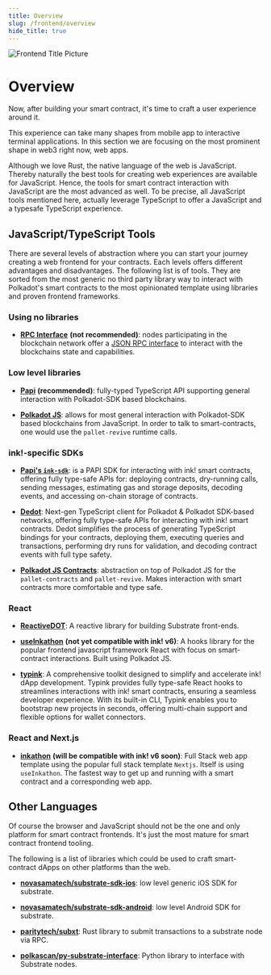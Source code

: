 ```yaml
---
title: Overview
slug: /frontend/overview
hide_title: true
---
```


![Frontend Title Picture](/img/title/frontend.svg)

# Overview

Now, after building your smart contract, it's time to craft a user experience around it.

This experience can take many shapes from mobile app to interactive terminal applications. In this section we are focusing on the most prominent shape in web3 right now, web apps.

Although we love Rust, the native language of the web is JavaScript. Thereby naturally the best tools for creating web experiences are available for JavaScript. Hence, the tools for smart contract interaction with JavaScript are the most advanced as well. To be precise, all JavaScript tools mentioned here, actually leverage TypeScript to offer a JavaScript and a typesafe TypeScript experience.

## JavaScript/TypeScript Tools

There are several levels of abstraction where you can start your journey creating a web frontend for your contracts. Each levels offers different advantages and disadvantages. The following list is of tools. They are sorted from the most generic no third party library way to interact with Polkadot's smart contracts to the most opinionated template using libraries and proven frontend frameworks.

### Using no libraries

- **[RPC Interface](https://wiki.polkadot.network/docs/build-node-interaction)** **(not recommended)**: nodes participating in the blockchain network offer a [JSON RPC interface](https://www.jsonrpc.org/) to interact with the blockchains state and capabilities.

### Low level libraries

- **[Papi](https://papi.how/getting-started)** **(recommended)**: fully-typed TypeScript API supporting general interaction with Polkadot-SDK based blockchains.

- **[Polkadot JS](https://polkadot.js.org/docs/api)**: allows for most general interaction with Polkadot-SDK based blockchains from JavaScript. In order to talk to smart-contracts, one would use the `pallet-revive` runtime calls.

### ink!-specific SDKs

- **[Papi's `ink-sdk`](https://papi.how/sdks/ink-sdk)**: is a PAPI SDK for interacting with ink! smart contracts, offering fully type-safe APIs for: deploying contracts, dry-running calls, sending messages, estimating gas and storage deposits, decoding events, and accessing on-chain storage of contracts.

- **[Dedot](https://docs.dedot.dev/ink-smart-contracts/intro)**: Next-gen TypeScript client for Polkadot & Polkadot SDK-based networks, offering fully type-safe APIs for interacting with ink! smart contracts. Dedot simplifies the process of generating TypeScript bindings for your contracts, deploying them, executing queries and transactions, performing dry runs for validation, and decoding contract events with full type safety.

- **[Polkadot JS Contracts](https://polkadot.js.org/docs/api-contract)**: abstraction on top of Polkadot JS for the `pallet-contracts` and `pallet-revive`. Makes interaction with smart contracts more comfortable and type safe.

### React

- **[ReactiveDOT](https://reactivedot.dev/)**: A reactive library for building Substrate front-ends.

- **[useInkathon](https://github.com/scio-labs/use-inkathon)** **(not yet compatible with ink! v6)**: A hooks library for the popular frontend javascript framework React with focus on smart-contract interactions. Built using Polkadot JS.

- **[typink](https://docs.dedot.dev/typink)**: A comprehensive toolkit designed to simplify and accelerate ink! dApp development. Typink provides fully type-safe React hooks to streamlines interactions with ink! smart contracts, ensuring a seamless developer experience. With its built-in CLI, Typink enables you to bootstrap new projects in seconds, offering multi-chain support and flexible options for wallet connectors.

### React and Next.js

- **[inkathon](https://github.com/scio-labs/inkathon)** **(will be compatible with ink! v6 soon)**: Full Stack web app template using the popular full stack template `Nextjs`. Itself is using `useInkathon`. The fastest way to get up and running with a smart contract and a corresponding web app.

## Other Languages

Of course the browser and JavaScript should not be the one and only platform for smart contract frontends. It's just the most mature for smart contract frontend tooling.

The following is a list of libraries which could be used to craft smart-contract dApps on other platforms than the web.

- **[novasamatech/substrate-sdk-ios](https://github.com/novasamatech/substrate-sdk-ios)**: low level generic iOS SDK for substrate.

- **[novasamatech/substrate-sdk-android](https://github.com/novasamatech/substrate-sdk-android)**: low level Android SDK for substrate.

- **[paritytech/subxt](https://github.com/paritytech/subxt)**: Rust library to submit transactions to a substrate node via RPC.

- **[polkascan/py-substrate-interface](https://github.com/polkascan/py-substrate-interface/blob/master/docs/usage/ink-contract-interfacing.md)**: Python library to interface with Substrate nodes.
